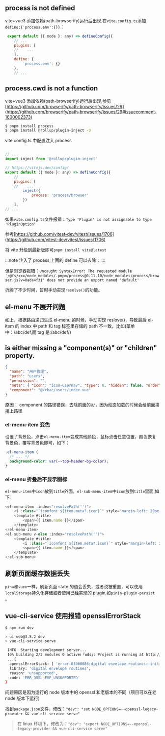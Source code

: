 ## process is not defined

vite+vue3 添加依赖(path-browserify)运行后出现,在`vite.config.ts`添加`define:{'process.env':{}}`：

```js
 export default ({ mode }: any) => defineConfig({
    // ...
    plugins: [
    //    ...
    ],
    define: {
        'process.env': {}
    },
    // ...
```

## process.cwd is not a function

vite+vue3 添加依赖(path-browserify)运行后出现,参见[https://github.com/browserify/path-browserify/issues/29](https://github.com/browserify/path-browserify/issues/29#issuecomment-1600002373)

```bash
$ pnpm install process
$ pnpm install @rollup/plugin-inject -D
```

vite.config.ts 中配置注入 process

```js

// ...
import inject from '@rollup/plugin-inject'

// https://vitejs.dev/config/
export default ({ mode }: any) => defineConfig({
    // ...
    plugins: [
    //    ...
        inject({
            process: 'process/browser'
        })
    ],
// ...
```

如果`vite.config.ts`文件报错：`Type 'Plugin' is not assignable to type 'PluginOption'`

参考[https://github.com/vitest-dev/vitest/issues/1706](https://github.com/vitest-dev/vitest/issues/1706)

将 vite 升级到最新版即可`pnpm install vite@latest`

:::note
注入了 process,上面的 define 可以去除；
:::

但是浏览器报错：`Uncaught SyntaxError: The requested module '/@fs/xxx/node_modules/.pnpm/process@0.11.10/node_modules/process/browser.js?v=0ada4f31' does not provide an export named 'default'`

折腾了不少时间，暂时手动实现`resolve()`的功能。

## el-menu 不展开问题

如上，根据路由递归生成 el-menu 的时候，手动实现 reslove()，导致最后 el-item 的 index 中 path 和 tag 标签里存储的 path 不一致，比如(菜单中：/abc/def,而 tag 是:/abc/def/)

## is either missing a "component(s)" or "children" property.

```json
{
  "name": "用户管理",
  "path": "users",
  "permission": "",
  "meta": { "icon": "icon-usernav", "type": 0, "hidden": false, "order": 0 },
  "component": "@/rbac/users/index.vue"
}
```

原因： component 的路径错误，去除前面的`@/`，因为动态加载的时候会给前面拼接上路径

### el-menu-item 变色

设置了背景色，点击`el-menu-item`变成其他颜色，鼠标点击任意位置，颜色恢复背景色，覆写背景色即可，如下：

```css
.el-menu-item {
  /* ... */
  background-color: var(--top-header-bg-color);
}
```

### el-menu 折叠后不显示图标

`el-menu-item`中`icon`放到`title`外面，`el-sub-menu-item`中`icon`放到`title`里面,如下:

```js
<el-menu-item :index="resolvePath('')">
    <i :class="`iconfont ${item.meta?.icon}`" style="margin-left: 20px;margin-right: 10px;"></i>
    <template #title>
        <span>{{ item.name }}</span>
    </template>
</el-menu-item>
<el-sub-menu v-else :index="resolvePath('')">
    <template #title>
        <i :class="`iconfont ${item.meta?.icon}`" style="margin-left: 20px;margin-right: 10px;"></i>
        <span>{{ item.name }}</span>
    </template>
</el-sub-menu>
```

## 刷新页面缓存数据丢失

`pina`和`vuex`一样，刷新页面 state 的值会丢失，或者说被重置，可以使用`localStorage`持久化存储或者使用已经实现的 plugin,如`pinia-plugin-persist `。

## vue-cli-service 使用报错 opensslErrorStack

```bash
$ npm run dev

> ui-web@3.5.2 dev
> vue-cli-service serve

 INFO  Starting development server...
 10% building 2/2 modules 0 activeℹ ｢wds｣: Project is running at http://localhost:8013/
 ...{
  opensslErrorStack: [ 'error:03000086:digital envelope routines::initialization error' ],
  library: 'digital envelope routines',
  reason: 'unsupported',
  code: 'ERR_OSSL_EVP_UNSUPPORTED'
}
```

问题原因是因为运行的 node 版本中的 openssl 和老版本的不同（项目可以在老 node 版本下运行)

找到`package.json`文件，修改：`"dev": "set NODE_OPTIONS=--openssl-legacy-provider && vue-cli-service serve"`

> 在 linux 环境下，修改为：`"dev": "export NODE_OPTIONS=--openssl-legacy-provider && vue-cli-service serve"`
